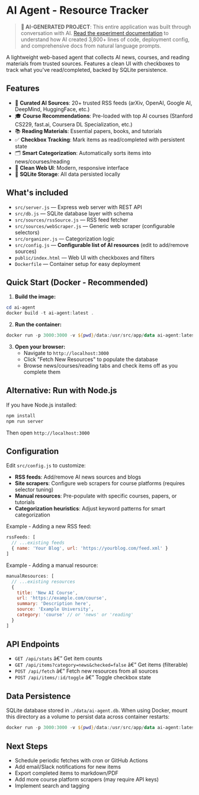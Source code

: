 ﻿# AI Agent - Resource Tracker

> **📢 AI-GENERATED PROJECT**: This entire application was built through conversation with AI. [Read the experiment documentation](./AI-EXPERIMENT.md) to understand how AI created 3,800+ lines of code, deployment config, and comprehensive docs from natural language prompts.


A lightweight web-based agent that collects AI news, courses, and reading materials from trusted sources. Features a clean UI with checkboxes to track what you've read/completed, backed by SQLite persistence.

## Features

- 📰 **Curated AI Sources**: 20+ trusted RSS feeds (arXiv, OpenAI, Google AI, DeepMind, HuggingFace, etc.)
- 🎓 **Course Recommendations**: Pre-loaded with top AI courses (Stanford CS229, fast.ai, Coursera DL Specialization, etc.) 
- 📚 **Reading Materials**: Essential papers, books, and tutorials
- ✅ **Checkbox Tracking**: Mark items as read/completed with persistent state
- 🗂️ **Smart Categorization**: Automatically sorts items into news/courses/reading
- 🎨 **Clean Web UI**: Modern, responsive interface
- 💾 **SQLite Storage**: All data persisted locally

## What's included

- `src/server.js` — Express web server with REST API
- `src/db.js` — SQLite database layer with schema
- `src/sources/rssSource.js` — RSS feed fetcher
- `src/sources/webScraper.js` — Generic web scraper (configurable selectors)
- `src/organizer.js` — Categorization logic
- `src/config.js` — **Configurable list of AI resources** (edit to add/remove sources)
- `public/index.html` — Web UI with checkboxes and filters
- `Dockerfile` — Container setup for easy deployment

## Quick Start (Docker - Recommended)

1. **Build the image:**
```powershell
cd ai-agent
docker build -t ai-agent:latest .
```

2. **Run the container:**
```powershell
docker run -p 3000:3000 -v ${pwd}/data:/usr/src/app/data ai-agent:latest
```

3. **Open your browser:**
   - Navigate to `http://localhost:3000`
   - Click "Fetch New Resources" to populate the database
   - Browse news/courses/reading tabs and check items off as you complete them

## Alternative: Run with Node.js

If you have Node.js installed:

```powershell
npm install
npm run server
```

Then open `http://localhost:3000`

## Configuration

Edit `src/config.js` to customize:
- **RSS feeds**: Add/remove AI news sources and blogs
- **Site scrapers**: Configure web scrapers for course platforms (requires selector tuning)
- **Manual resources**: Pre-populate with specific courses, papers, or tutorials
- **Categorization heuristics**: Adjust keyword patterns for smart categorization

Example - Adding a new RSS feed:
```javascript
rssFeeds: [
  // ...existing feeds
  { name: 'Your Blog', url: 'https://yourblog.com/feed.xml' }
]
```

Example - Adding a manual resource:
```javascript
manualResources: [
  // ...existing resources
  {
    title: 'New AI Course',
    url: 'https://example.com/course',
    summary: 'Description here',
    source: 'Example University',
    category: 'course' // or 'news' or 'reading'
  }
]
```

## API Endpoints

- `GET /api/stats` â€” Get item counts
- `GET /api/items?category=news&checked=false` â€” Get items (filterable)
- `POST /api/fetch` â€” Fetch new resources from all sources
- `POST /api/items/:id/toggle` â€” Toggle checkbox state

## Data Persistence

SQLite database stored in `./data/ai-agent.db`. When using Docker, mount this directory as a volume to persist data across container restarts:

```powershell
docker run -p 3000:3000 -v ${pwd}/data:/usr/src/app/data ai-agent:latest
```

## Next Steps

- Schedule periodic fetches with cron or GitHub Actions
- Add email/Slack notifications for new items
- Export completed items to markdown/PDF
- Add more course platform scrapers (may require API keys)
- Implement search and tagging


